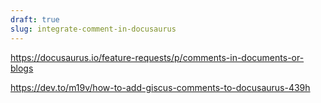 ```yaml
---
draft: true
slug: integrate-comment-in-docusaurus
---
```


https://docusaurus.io/feature-requests/p/comments-in-documents-or-blogs

https://dev.to/m19v/how-to-add-giscus-comments-to-docusaurus-439h
